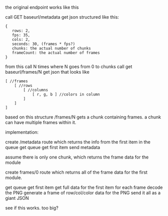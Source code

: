 the original endpoint works like this

call GET baseurl/metadata 
get json structured like this:

``` 
{
   rows: 2,
   fps: 35,
   cols: 2,
   seconds: 30, (frames * fps?)
   chunks: the actual number of chunks
   frameCount: the actual number of frames
}
```

from this call N times where N goes from 0 to chunks
call get baseurl/frames/N
get json that looks like
```
[ //frames
    [ //rows
        [ //columns
            [ r, g, b ] //colors in column
        ]
    ]
]
```

based on this structure /frames/N gets a chunk containing frames.
a chunk can have multiple frames within it. 

implementation:


create /metadata route which returns the info from the first item
in the queue
    get queue
        get first item
            send metadata
            
assume there is only one chunk, which returns the frame data for the module
            
create frames/0 route which returns all of the frame data for the first module.


get queue
    get first item
        get full data for the first item
            for each frame decode the PNG
                generate a frame of row/col/color data for the PNG
                    send it all as a giant JSON 
                    
see if this works. too big?